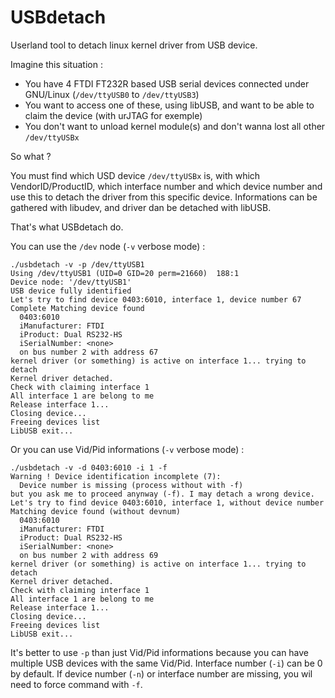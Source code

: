 USBdetach
=========

Userland tool to detach linux kernel driver from USB device.

Imagine this situation :

*  You have 4 FTDI FT232R based USB serial devices connected under GNU/Linux 
   (`/dev/ttyUSB0` to `/dev/ttyUSB3`)
*  You want to access one of these, using libUSB, and want to be able 
   to claim the device (with urJTAG for exemple)
*  You don't want to unload kernel module(s) and don't wanna lost all 
   other `/dev/ttyUSBx`

So what ?

You must find which USD device `/dev/ttyUSBx` is, with which VendorID/ProductID,
which interface number and which device number and use this to detach the
driver from this specific device. Informations can be gathered with libudev, 
and driver dan be detached with libUSB.

That's what USBdetach do.

You can use the `/dev` node (`-v` verbose mode) :

    ./usbdetach -v -p /dev/ttyUSB1 
    Using /dev/ttyUSB1 (UID=0 GID=20 perm=21660)  188:1
    Device node: '/dev/ttyUSB1'
    USB device fully identified
    Let's try to find device 0403:6010, interface 1, device number 67
    Complete Matching device found
      0403:6010
      iManufacturer: FTDI
      iProduct: Dual RS232-HS
      iSerialNumber: <none>
      on bus number 2 with address 67
    kernel driver (or something) is active on interface 1... trying to detach
    Kernel driver detached.
    Check with claiming interface 1
    All interface 1 are belong to me
    Release interface 1...
    Closing device...
    Freeing devices list
    LibUSB exit...

Or you can use Vid/Pid informations (`-v` verbose mode) :

    ./usbdetach -v -d 0403:6010 -i 1 -f
    Warning ! Device identification incomplete (7):
      Device number is missing (process without with -f)
    but you ask me to proceed anynway (-f). I may detach a wrong device.
    Let's try to find device 0403:6010, interface 1, without device number
    Matching device found (without devnum)
      0403:6010
      iManufacturer: FTDI
      iProduct: Dual RS232-HS
      iSerialNumber: <none>
      on bus number 2 with address 69
    kernel driver (or something) is active on interface 1... trying to detach
    Kernel driver detached.
    Check with claiming interface 1
    All interface 1 are belong to me
    Release interface 1...
    Closing device...
    Freeing devices list
    LibUSB exit...

It's better to use `-p` than just Vid/Pid informations because you can have
multiple USB devices with the same Vid/Pid. Interface number (`-i`) can be
0 by default. If device number (`-n`) or interface number are missing, you 
wil need to force command with `-f`.


